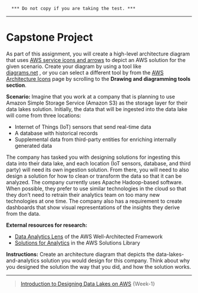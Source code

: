 ```
  *** Do not copy if you are taking the test. ***
```
--- 

# Capstone Project  

As part of this assignment, you will create a high-level architecture diagram that uses 
[AWS service icons and arrows](https://aws.amazon.com/architecture/icons/) 
to depict an AWS solution for the given scenario. Create your diagram by using a tool like  
[diagrams.net](https://app.diagrams.net/?splash=0&libs=aws4)
, or you can select a different tool by from the 
[AWS Architecture Icons](https://aws.amazon.com/architecture/icons/) 
page by scrolling to the **Drawing and diagramming tools section**.

**Scenario:** Imagine that you work at a company that is planning to use Amazon Simple Storage Service (Amazon S3) as the storage layer for their data lakes solution. Initially, the data that will be ingested into the data lake will come from three locations:
- Internet of Things (IoT) sensors that send real-time data
- A database with historical records  
- Supplemental data from third-party entities for enriching internally generated data  

The company has tasked you with designing solutions for ingesting this data into their data lake, and each location (IoT sensors, database, and third party) will need its own ingestion solution. From there, you will need to also design a solution for how to clean or transform the data so that it can be analyzed. The company currently uses Apache Hadoop-based software. When possible, they prefer to use similar technologies in the cloud so that they don’t need to retrain their analytics team on too many new technologies at one time. The company also has a requirement to create dashboards that show visual representations of the insights they derive from the data.

**External resources for research:**
- [Data Analytics Lens](https://docs.aws.amazon.com/wellarchitected/latest/analytics-lens/analytics-lens.html) of the AWS Well-Architected Framework
- [Solutions for Analytics](https://aws.amazon.com/solutions/analytics/) in the AWS Solutions Library


**Instructions:** Create an architecture diagram that depicts the data-lakes-and-analytics solution you would design for this company. Think about why you designed the solution the way that you did, and how the solution works. 



--- 
> [Introduction to Designing Data Lakes on AWS](https://www.coursera.org/learn/introduction-to-designing-data-lakes-in-aws/) {Week-1}
